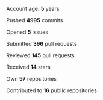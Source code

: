 Account age: **5** years

Pushed **4995** commits

Opened **5** issues

Submitted **396** pull requests

Reviewed **145** pull requests

Received **14** stars

Own **57** repositories

Contributed to **16** public repositories

